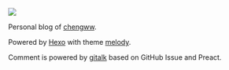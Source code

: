 ![](https://js-cdn.pek3b.qingstor.com/pic/Prairie_and_deer.jpg?image&action=resize:m_0,w_1280,h_720)

Personal blog of [chengww](https://chengww.com).

Powered by [Hexo](https://hexo.io) with theme [melody](https://molunerfinn.com/hexo-theme-melody-doc/#/).

Comment is powered by [gitalk](https://github.com/gitalk/gitalk) based on GitHub Issue and Preact.